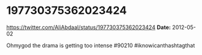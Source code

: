 # 197730375362023424
https://twitter.com/AliAbdaal/status/197730375362023424
**Date:** 2012-05-02

Ohmygod the drama is getting too intense #90210 #iknowicanthashtagthat
